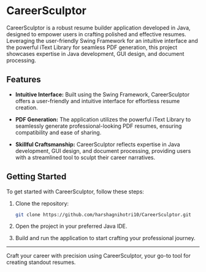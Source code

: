 
# CareerSculptor

CareerSculptor is a robust resume builder application developed in Java, designed to empower users in crafting polished and effective resumes. Leveraging the user-friendly Swing Framework for an intuitive interface and the powerful iText Library for seamless PDF generation, this project showcases expertise in Java development, GUI design, and document processing.

## Features

- **Intuitive Interface:** Built using the Swing Framework, CareerSculptor offers a user-friendly and intuitive interface for effortless resume creation.

- **PDF Generation:** The application utilizes the powerful iText Library to seamlessly generate professional-looking PDF resumes, ensuring compatibility and ease of sharing.

- **Skillful Craftsmanship:** CareerSculptor reflects expertise in Java development, GUI design, and document processing, providing users with a streamlined tool to sculpt their career narratives.

## Getting Started

To get started with CareerSculptor, follow these steps:

1. Clone the repository:

   ```bash
   git clone https://github.com/harshagnihotri10/CareerSculptor.git
   ```

2. Open the project in your preferred Java IDE.

3. Build and run the application to start crafting your professional journey.



---

Craft your career with precision using CareerSculptor, your go-to tool for creating standout resumes.
